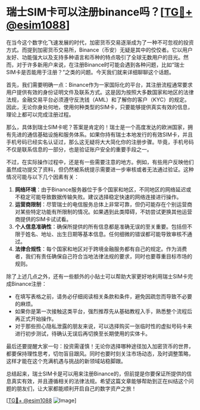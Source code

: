 # 瑞士SIM卡可以注册binance吗？[[TG💪+ @esim1088](https://t.me/s/esim1088)]

在当今这个数字化飞速发展的时代，加密货币交易逐渐成为了一种不可忽视的投资方式。而提到加密货币交易所，Binance（币安）无疑是其中的佼佼者。它以用户友好、功能强大以及支持多种语言和币种的特点吸引了全球无数用户的目光。然而，对于许多新用户来说，在注册Binance时可能会遇到各种问题，比如“瑞士SIM卡是否能用于注册？”之类的问题。今天我们就来详细聊聊这个话题。

首先，我们需要明确一点：Binance作为一家国际化的平台，其注册流程通常要求用户提供有效的身份证明文件及联系方式。这是因为按照大多数国家和地区的法律法规，金融交易平台必须遵守反洗钱（AML）和了解你的客户（KYC）的规定。因此，无论你身处何地，使用何种类型的SIM卡，只要能够提供真实有效的信息，理论上都可以完成注册过程。

那么，具体到瑞士SIM卡呢？答案是肯定的！瑞士是一个高度发达的欧洲国家，拥有先进的通信基础设施和服务体系。如果你持有瑞士本地发行的有效SIM卡，并且手机号码已经实名认证过，那么这无疑将大大简化你的注册步骤。毕竟，手机号码不仅是联系信息的一部分，也是验证账户安全的重要手段之一。

不过，在实际操作过程中，还是有一些需要注意的地方。例如，有些用户反映他们虽然成功提交了资料，但仍然被系统提示需要进一步审核或者无法通过验证。这种情况可能与以下几个因素有关：

1. **网络环境**：由于Binance服务器位于多个国家和地区，不同地区的网络延迟或不稳定可能导致数据传输失败。建议选择稳定快速的网络连接进行操作。
2. **运营商限制**：尽管瑞士的电信服务总体上非常可靠，但仍可能存在个别运营商对某些特定功能有所限制的情况。如果遇到此类障碍，不妨尝试更换其他运营商提供的SIM卡试试看。
3. **个人信息准确性**：确保所提供的所有信息都是准确无误的至关重要。包括但不限于姓名、地址、出生日期等基本信息。任何细微的错误都可能导致审核不通过。
4. **法律合规性**：每个国家和地区对于跨境金融服务都有自己的规定。作为消费者，我们有责任确保自己符合当地法律法规的要求，同时也要尊重目标市场的规则。

除了上述几点之外，还有一些额外的小贴士可以帮助大家更好地利用瑞士SIM卡完成Binance注册：

- 在填写表格之前，请务必仔细阅读相关条款和条件，避免因疏忽而导致不必要的麻烦。
- 如果你是第一次接触这类平台，强烈推荐先从基础教程入手，熟悉整个流程后再正式开始操作。
- 对于那些担心隐私泄露的朋友来说，可以选择购买一张临时性的虚拟号码卡来进行初步测试，待确认无误后再切换至长期使用的实体卡。

最后还要提醒大家一句：投资需谨慎！无论你选择哪种途径加入加密货币的世界，都要保持理性思考，切勿盲目跟风。同时也要时刻关注市场动态，及时调整策略，这样才能在这个充满机遇与挑战的新领域站稳脚跟。

总结起来，瑞士SIM卡是可以用来注册Binance的，但前提是你要保证所提供的信息真实有效，并且遵循相关的法律法规。希望这篇文章能够帮助到正在纠结这个问题的朋友们，让大家都能顺利开启自己的数字资产之旅！

[[TG💪+ @esim1088](https://t.me/s/esim1088) ![Image](https://i.postimg.cc/4NQfJmqS/Snipaste-2025-05-13-00-14-12.png)]